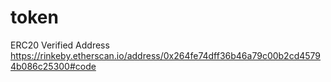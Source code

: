 # token

ERC20 Verified Address
https://rinkeby.etherscan.io/address/0x264fe74dff36b46a79c00b2cd45794b086c25300#code
